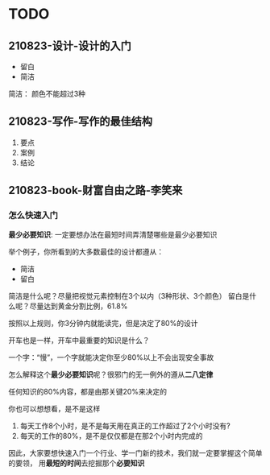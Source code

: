 # TODO

## 210823-设计-设计的入门

* 留白
* 简洁

简洁： 颜色不能超过3种

## 210823-写作-写作的最佳结构

1. 要点
2. 案例
3. 结论

## 210823-book-财富自由之路-李笑来

### 怎么快速入门

**最少必要知识**: 一定要想办法在最短时间弄清楚哪些是最少必要知识

举个例子，你所看到的大多数最佳的设计都遵从：

* 简洁
* 留白

简洁是什么呢？尽量把视觉元素控制在3个以内（3种形状、3个颜色）
留白是什么呢？尽量达到黄金分割比例，61.8%

按照以上规则，你3分钟内就能读完，但是决定了80%的设计

开车也是一样，开车中最重要的知识是什么？

一个字：“慢”，一个字就能决定你至少80%以上不会出现安全事故

怎么解释这个**最少必要知识**呢？很邪门的无一例外的遵从**二八定律**

任何知识的80%内容，都是由那关键20%来决定的

你也可以想想看，是不是这样

1. 每天工作8个小时，是不是每天用在真正的工作超过了2个小时没有?
2. 每天的工作的80%，是不是仅仅都是在那2个小时内完成的

因此，大家要想快速入门一个行业、学一门新的技术，我们就一定要掌握这个简单的要领，
用**最短的时间**去挖掘那个**必要知识**

